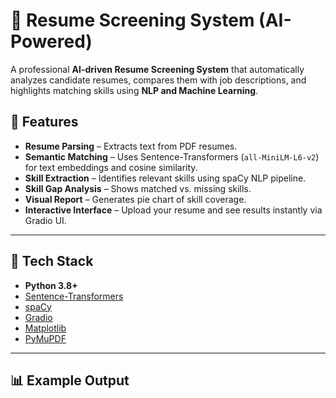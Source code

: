 # 📄 Resume Screening System (AI-Powered)

A professional **AI-driven Resume Screening System** that automatically analyzes candidate resumes, compares them with job descriptions, and highlights matching skills using **NLP and Machine Learning**.

## 🚀 Features
- **Resume Parsing** – Extracts text from PDF resumes.
- **Semantic Matching** – Uses Sentence-Transformers (`all-MiniLM-L6-v2`) for text embeddings and cosine similarity.
- **Skill Extraction** – Identifies relevant skills using spaCy NLP pipeline.
- **Skill Gap Analysis** – Shows matched vs. missing skills.
- **Visual Report** – Generates pie chart of skill coverage.
- **Interactive Interface** – Upload your resume and see results instantly via Gradio UI.

---

## 🧠 Tech Stack
- **Python 3.8+**
- [Sentence-Transformers](https://www.sbert.net/)
- [spaCy](https://spacy.io/)
- [Gradio](https://gradio.app/)
- [Matplotlib](https://matplotlib.org/)
- [PyMuPDF](https://pymupdf.readthedocs.io/)

---

## 📊 Example Output
